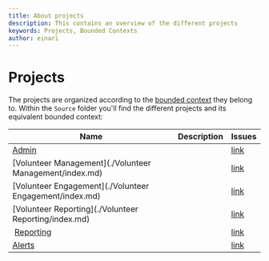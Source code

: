 ```yaml
---
title: About projects
description: This contains an overview of the different projects
keywords: Projects, Bounded Contexts
author: einari
---
```

# Projects

The projects are organized according to the [bounded context](../Architecture/bounded_contexts.md) they belong to.
Within the `Source` folder you'll find the different projects and its equivalent bounded context:

| Name | Description | Issues |
| ---- | ----------- | ------ |
| [Admin](./Admin/index.md) | | [link](https://github.com/IFRCGo/cbs/projects/1?) |
| [Volunteer Management](./Volunteer Management/index.md) | | [link](https://github.com/IFRCGo/cbs/projects/2?) |
| [Volunteer Engagement](./Volunteer Engagement/index.md) | | [link](https://github.com/IFRCGo/cbs/projects/3?) |
| [Volunteer Reporting](./Volunteer Reporting/index.md)  | | [link](https://github.com/IFRCGo/cbs/projects/4?) |
| [Reporting](./Reporting/index.md) | | [link](https://github.com/IFRCGo/cbs/projects/5?) |
| [Alerts](./Alerts/index.md) | | [link](https://github.com/IFRCGo/cbs/projects/6?) |
